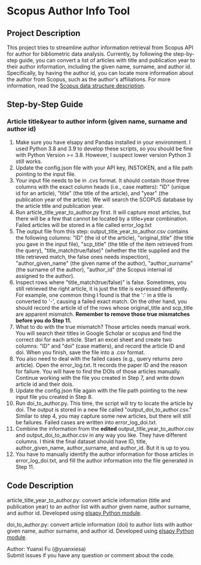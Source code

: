 # Scopus Author Info Tool

## Project Description
This project tries to streamline author information retrieval from Scopus API for author for bibliometric data analysis. Currently, by following the step-by-step guide, you can convert a list of articles with title and publication year to their author information, including the given name, surname, and author id. Specifically, by having the author id, you can locate more information about the author from Scopus, such as the author's affiliations. For more information, read the [Scopus data structure description](https://github.com/ElsevierDev/elsapy/wiki/Understanding-the-data).

## Step-by-Step Guide

### Article title&year to author inform (given name, surname and author id)
1. Make sure you have elsapy and Pandas installed in your environment. I used Python 3.8 and 3.9 to develop these scripts, so you should be fine with Python Version >= 3.8. However, I suspect lower version Python 3 still works.
2. Update the config.json file with your API key, INSTOKEN, and a file path pointing to the input file.
3. Your input file needs to be in .cvs format. It should contain those three columns with the exact column heads (i.e., case matters): "ID" (unique id for an article), "title" (the title of the article), and "year" (the publication year of the article). We will search the SCOPUS database by the article title and publication year.
4. Run article_title_year_to_author.py first. It will capture most articles, but there will be a few that cannot be located by a title+year combination. Failed articles will be stored in a file called error_log.txt
5. The output file from this step: output_title_year_to_author.csv contains the following columns: "ID" (the id of the article), "original_title" (the title you gave in the input file), "scp_title" (the title of the item retrieved from the query), "title_match(true/false)" (whether the title supplied and the title retrieved match, the false ones needs inspection), "author_given_name" (the given name of the author), "author_surname" (the surname of the author), "author_id" (the Scopus internal id assigned to the author).
6. Inspect rows where "title_match(true/false)" is false. Sometimes, you still retrieved the right article, it is just the title is expressed differently. For example, one common thing I found is that the ':' in a title is converted to '-', causing a failed exact match. On the other hand, you should record the article id of the rows whose original_title and scp_title are apparent mismatch. **Remember to remove those true mismatches before you do Step 11.**
7. What to do with the true mismatch? Those articles needs manual work. You will search their titles in Google Scholar or scopus and find the correct doi for each article. Start an excel sheet and create two columns: "ID" and "doi" (case matters), and record the article ID and doi. When you finish, save the file into a .csv format.
8. You also need to deal with the failed cases (e.g., query returns zero article). Open the error_log.txt. It records the paper ID and the reason for failure. You will have to find the DOIs of those articles manually. Continue working with the file you created in Step 7, and write down article id and their dois.
9. Update the config.json file again with the file path pointing to the new input file you created in Step 8. 
10. Run doi_to_author.py. This time, the script will try to locate the article by doi. The output is stored in a new file called "output_doi_to_author.csv." Similar to step 4, you may capture some new articles, but there will still be failures. Failed cases are written into error_log_doi.txt.
11. Combine the information from the **edited** output_title_year_to_author.csv and output_doi_to_author.csv in any way you like. They have different columns. I think the final dataset should have ID, title, author_given_name, author_surname, and author_id. But it is up to you.
12. You have to manually identify the author information for those articles in error_log_doi.txt, and fill the author information into the file generated in Step 11.

## Code Description
article_title_year_to_author.py: convert article information (title and publication year) to an author list with author given name, author surname, and author id. Developed using [elsapy Python module](https://github.com/ElsevierDev/elsapy).

doi_to_author.py: convert article information (doi) to author lists with author given name, author surname, and author id. Developed using [elsapy Python module](https://github.com/ElsevierDev/elsapy).

Author: Yuanxi Fu (@yuanxiesa)  
Submit issues if you have any question or comment about the code.
